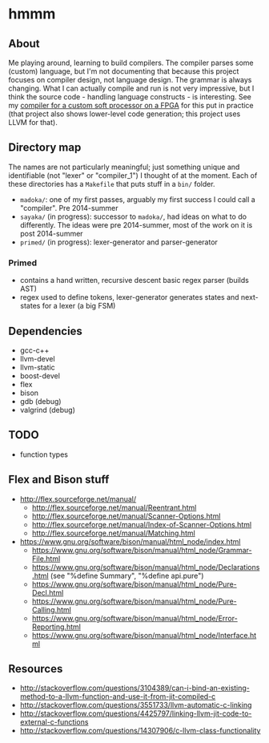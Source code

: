 hmmm
====

## About
Me playing around, learning to build compilers.
The compiler parses some (custom) language, but I'm not documenting that because this project focuses on compiler design, not language design.
The grammar is always changing.
What I can actually compile and run is not very impressive, but I think the source code - handling language constructs - is interesting.
See my [compiler for a custom soft processor on a FPGA][1] for this put in practice (that project also shows lower-level code generation; this project uses LLVM for that).

## Directory map
The names are not particularly meaningful; just something unique and identifiable (not "lexer" or "compiler_1") I thought of at the moment.
Each of these directories has a `Makefile` that puts stuff in a `bin/` folder.

- `madoka/`: one of my first passes, arguably my first success I could call a "compiler". Pre 2014-summer
- `sayaka/` (in progress): successor to `madoka/`, had ideas on what to do differently. The ideas were pre 2014-summer, most of the work on it is post 2014-summer
- `primed/` (in progress): lexer-generator and parser-generator

### Primed
- contains a hand written, recursive descent basic regex parser (builds AST)
- regex used to define tokens, lexer-generator generates states and next-states for a lexer (a big FSM)

## Dependencies
- gcc-c++
- llvm-devel
- llvm-static
- boost-devel
- flex
- bison
- gdb (debug)
- valgrind (debug)

## TODO
- function types

## Flex and Bison stuff
- http://flex.sourceforge.net/manual/
	- http://flex.sourceforge.net/manual/Reentrant.html
	- http://flex.sourceforge.net/manual/Scanner-Options.html
	- http://flex.sourceforge.net/manual/Index-of-Scanner-Options.html
	- http://flex.sourceforge.net/manual/Matching.html
- https://www.gnu.org/software/bison/manual/html_node/index.html
	- https://www.gnu.org/software/bison/manual/html_node/Grammar-File.html
	- https://www.gnu.org/software/bison/manual/html_node/Declarations.html (see "%define Summary", "%define api.pure")
	- https://www.gnu.org/software/bison/manual/html_node/Pure-Decl.html
	- https://www.gnu.org/software/bison/manual/html_node/Pure-Calling.html
	- https://www.gnu.org/software/bison/manual/html_node/Error-Reporting.html
	- https://www.gnu.org/software/bison/manual/html_node/Interface.html

## Resources
- http://stackoverflow.com/questions/3104389/can-i-bind-an-existing-method-to-a-llvm-function-and-use-it-from-jit-compiled-c
- http://stackoverflow.com/questions/3551733/llvm-automatic-c-linking
- http://stackoverflow.com/questions/4425797/linking-llvm-jit-code-to-external-c-functions
- http://stackoverflow.com/questions/14307906/c-llvm-class-functionality

[1]: https://github.com/Raekye/bdel_and_dfr_compiler
